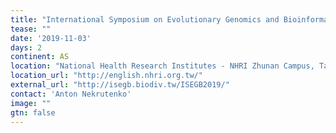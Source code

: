 ```yaml
---
title: "International Symposium on Evolutionary Genomics and Bioinformatics 2019 (ISEGB 2019)" 
tease: ""
date: '2019-11-03'
days: 2
continent: AS
location: "National Health Research Institutes - NHRI Zhunan Campus, Taiwan" 
location_url: "http://english.nhri.org.tw/"
external_url: "http://isegb.biodiv.tw/ISEGB2019/"
contact: 'Anton Nekrutenko'
image: ""
gtn: false
---
```


